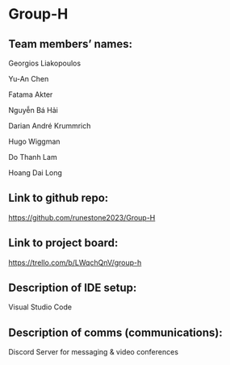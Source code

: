 # Group-H

## Team members’ names: 


Georgios Liakopoulos

Yu-An Chen

Fatama Akter

Nguyễn Bá Hải

Darian André Krummrich

Hugo Wiggman

Do Thanh Lam

Hoang Dai Long



## Link to github repo:


https://github.com/runestone2023/Group-H



## Link to project board:


https://trello.com/b/LWqchQnV/group-h


## Description of IDE setup:

Visual Studio Code


## Description of comms (communications):

Discord Server for messaging & video conferences
